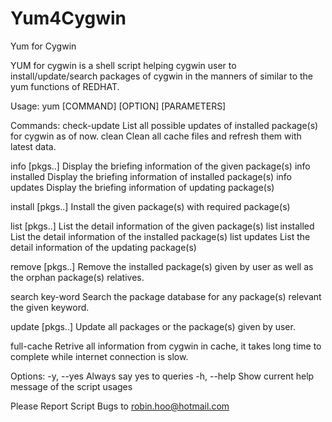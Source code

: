 # Yum4Cygwin
Yum for Cygwin

YUM for cygwin is a shell script helping cygwin user to install/update/search
packages of cygwin in the manners of similar to the yum functions of REDHAT.

Usage: yum [COMMAND] [OPTION] [PARAMETERS]

Commands:
  check-update        List all possible updates of installed package(s)
                      for cygwin as of now.
  clean               Clean all cache files and refresh them with latest
                      data.

  info [pkgs..]       Display the briefing information of the given package(s)
  info installed      Display the briefing information of installed package(s)
  info updates        Display the briefing information of updating package(s)

  install [pkgs..]    Install the given package(s) with required package(s)

  list [pkgs..]       List the detail information of the given package(s)
  list installed      List the detail information of the installed package(s)
  list updates        List the detail information of the updating package(s)

  remove [pkgs..]     Remove the installed package(s) given by user as well
                      as the orphan package(s) relatives.

  search key-word     Search the package database for any package(s) relevant
                      the given keyword.

  update [pkgs..]     Update all packages or the package(s) given by user.

  full-cache          Retrive all information from cygwin in cache, it takes
                      long time to complete while internet connection is slow.  

Options:
  -y, --yes    Always say yes to queries
  -h, --help   Show current help message of the script usages

Please Report Script Bugs to robin.hoo@hotmail.com
